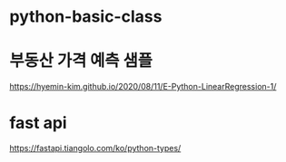 # python-basic-class

# 부동산 가격 예측 샘플
https://hyemin-kim.github.io/2020/08/11/E-Python-LinearRegression-1/

# fast api
https://fastapi.tiangolo.com/ko/python-types/
